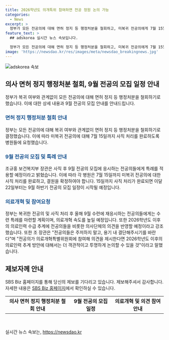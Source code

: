 ```yaml
---
title: 2026학년도 의개특위 참여하면 전공 정원 논의 가능
categories:
  - News
excerpt: >
  정부가 모든 전공의에 대해 면허 정지 등 행정처분을 철회하고, 미복귀 전공의에게 7월 15일까지 사직 처리를 요청했습니다. 또한, 사직 후 9월 전공의 모집에는 특례가 적용된다고 밝혔으며, 병원들이 15일까지 사직 처리를 완료하면 이달 22일부터 9월 하반기 전공의 모집이 시작됩니다. 정부는 수련 특례를 마련하고, 의료인력 수급 추계에 전공의들의 의견을 반영할 계획이며, 전공의들을 의료개혁 특별위원회에 참여하도록 장려하고 있습니다. SBS Biz는 여러분의 제보를 기다리고 있습니다. [홈페이지 바로가기](https://url.kr/9pghjn)
feature_text: >
  ## adskorea 실시간 뉴스 속보입니다.

  정부가 모든 전공의에 대해 면허 정지 등 행정처분을 철회하고, 미복귀 전공의에게 7월 15일까지 사직 처리를 요청했습니다. 또한, 사직 후 9월 전공의 모집에는 특례가 적용된다고 밝혔으며, 병원들이 15일까지 사직 처리를 완료하면 이달 22일부터 9월 하반기 전공의 모집이 시작됩니다. 정부는 수련 특례를 마련하고, 의료인력 수급 추계에 전공의들의 의견을 반영할 계획이며, 전공의들을 의료개혁 특별위원회에 참여하도록 장려하고 있습니다. SBS Biz는 여러분의 제보를 기다리고 있습니다. [홈페이지 바로가기](https://url.kr/9pghjn)
image: 'https://newsdao.kr/res/images/meta/newsdao_breakingnews.jpg'
---
```


<p><img src="https://newsdao.kr/res/images/meta/newsdao_breakingnews.jpg" alt="adskorea 속보" /></p>

<h2 data-ke-size="size26">의사 면허 정지 행정처분 철회, 9월 전공의 모집 일정 안내</h2>

<p data-ke-size="size16">정부가 복귀 여부와 관계없이 모든 전공의에 대해 면허 정지 등 행정처분을 철회하기로 했습니다. 이에 대한 상세 내용과 9월 전공의 모집 안내를 안내드립니다.</p>

<h3><b><span style="color: #1a5490;">면허 정지 행정처분 철회 안내</span></b></h3>

<p data-ke-size="size16">정부는 모든 전공의에 대해 복귀 여부와 관계없이 면허 정지 등 행정처분을 철회하기로 결정했습니다. 이에 따라 미복귀 전공의에 대해 7월 15일까지 사직 처리를 완료하도록 병원들에 요청했습니다.</p>

<h3><b><span style="color: #1a5490;">9월 전공의 모집 및 특례 안내</span></b></h3>

<p data-ke-size="size16">조규홍 보건복지부 장관은 사직 후 9월 전공의 모집에 응시하는 전공의들에게 특례를 적용할 예정이라고 밝혔습니다. 이에 따라 각 병원은 7월 15일까지 미복귀 전공의에 대한 사직 처리를 완료하고, 결원을 확정하여야 합니다. 15일까지 사직 처리가 완료되면 이달 22일부터는 9월 하반기 전공의 모집 일정이 시작될 예정입니다.</p>

<h3><b><span style="color: #1a5490;">의료개혁 및 참여요청</span></b></h3>

<p data-ke-size="size16">정부는 복귀한 전공의 및 사직 처리 후 올해 9월 수련에 재응시하는 전공의들에게는 수련 특례를 마련할 계획이며, 의료개혁 속도를 높일 예정입니다. 또한 2026학년도 이후의 의료인력 수급 추계에 전공의들을 비롯한 의사단체의 의견을 반영할 예정이라고 강조했습니다. 또한 조 장관은 "전공의들은 주저하지 말고, 용기 내 결단해주시기를 바란다"며 "전공의가 의료개혁특별위원회에 참여해 의견을 제시한다면 2026학년도 이후의 의료인력 추계 방안에 대해서는 더 객관적이고 투명하게 논의할 수 있을 것"이라고 말했습니다.</p>

<h2 data-ke-size="size26"><b>제보자께 안내</b></h2>

<p data-ke-size="size16">SBS Biz 홈페이지를 통해 당신의 제보를 기다리고 있습니다. 제보해주셔서 감사합니다. 자세한 내용은 <a href="https://url.kr/9pghjn">SBS Biz 홈페이지</a>에서 확인하실 수 있습니다.</p>

<table>
   <tbody>
      <tr>
         <td style="text-align: center; height: 17px;"><b>의사 면허 정지 행정처분 철회 안내</b></td>
         <td style="text-align: center; height: 17px;"><b>9월 전공의 모집 일정</b></td>
         <td style="text-align: center; height: 17px;"><b>의료개혁 및 의견 참여 안내</b></td>
      </tr>
   </tbody>
</table>

<p data-ke-size="size16">&nbsp;</p>
실시간 뉴스 속보는, <a href="https://newsdao.kr" rel="dofollow">https://newsdao.kr</a>


